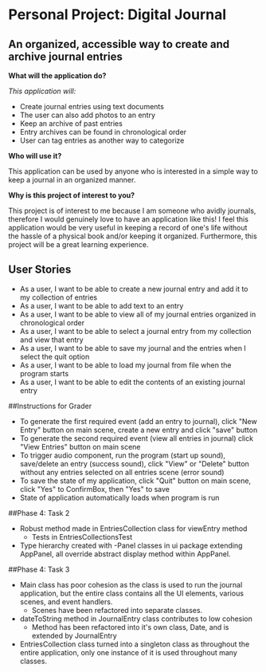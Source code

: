 # Personal Project: Digital Journal

## An organized, accessible way to create and archive journal entries   

**What will the application do?**

*This application will:*
- Create journal entries using text documents
- The user can also add photos to an entry
- Keep an archive of past entries
- Entry archives can be found in chronological order
- User can tag entries as another way to categorize

**Who will use it?**

This application can be used by anyone who is interested in a
simple way to keep a journal in an organized manner.  

**Why is this project of interest to you?**

This project is of interest to me because I am someone who avidly
journals, therefore I would genuinely love to have an application like 
this! I feel this application would be very useful in keeping a record
of one's life without the hassle of a physical book and/or keeping 
it organized. Furthermore, this project will be a great learning
experience.

## User Stories

- As a user, I want to be able to create a new journal entry and add it to 
my collection of entries
- As a user, I want to be able to add text to an entry
- As a user, I want to be able to view all of my journal entries organized
in chronological order
- As a user, I want to be able to select a journal entry from my collection
and view that entry
- As a user, I want to be able to save my journal and the entries when 
I select the quit option
- As a user, I want to be able to load my journal from file when 
the program starts
- As a user, I want to be able to edit the contents of an existing journal entry

##Instructions for Grader
- To generate the first required event (add an entry to journal), click 
"New Entry" button on main scene, create a new entry and click "save" button
- To generate the second required event (view all entries in journal) click 
"View Entries" button on main scene
- To trigger audio component, run the program (start up sound),
save/delete an entry (success sound), click "View" or "Delete" button without
any entries selected on all entries scene (error sound)
- To save the state of my application, click "Quit" button on main scene,
click "Yes" to ConfirmBox, then "Yes" to save
- State of application automatically loads when program is run

##Phase 4: Task 2
- Robust method made in EntriesCollection class for viewEntry method
    - Tests in EntriesCollectionsTest
- Type hierarchy created with -Panel classes in ui package extending AppPanel,
all override abstract display method within AppPanel.

##Phase 4: Task 3
- Main class has poor cohesion as the class is used to run the journal 
application, but the entire class contains all the UI elements, various scenes,
and event handlers.
    - Scenes have been refactored into separate classes.
- dateToString method in JournalEntry class contributes to low cohesion
    - Method has been refactored into it's own class, Date, and is extended
    by JournalEntry
- EntriesCollection class turned into a singleton class as throughout
the entire application, only one instance of it is used throughout many classes.
